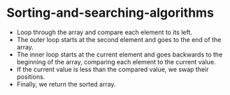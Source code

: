 # Sorting-and-searching-algorithms

- Loop through the array and compare each element to its left.
- The outer loop starts at the second element and goes to the end of the array.
- The inner loop starts at the current element and goes backwards to the beginning of the array, comparing each element to the current value.
- If the current value is less than the compared value, we swap their positions.
- Finally, we return the sorted array.
